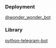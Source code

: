 ### Deployment

[@wonder_wonder_bot](https://t.me/wonder_wonder_bot)

### Library

[python-telegram-bot](https://docs.python-telegram-bot.org/en/v21.4/)
